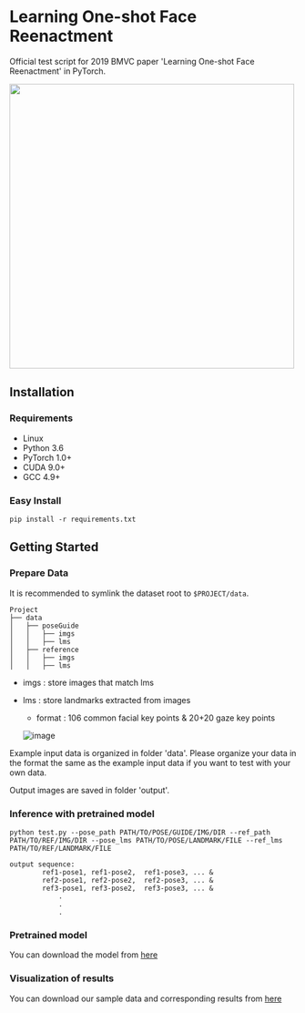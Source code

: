 # Learning One-shot Face Reenactment
Official test script for 2019 BMVC paper 'Learning One-shot Face Reenactment' in PyTorch.

<img src="https://github.com/bj80heyue/Learning_One_Shot_Face_Reenactment/blob/master/pics/main.png" width = 500>

## Installation

### Requirements
- Linux
- Python 3.6
- PyTorch 1.0+
- CUDA 9.0+
- GCC 4.9+

### Easy Install
```shell
pip install -r requirements.txt
```

## Getting Started

### Prepare Data
It is recommended to symlink the dataset root to `$PROJECT/data`.
```shell
Project
├── data
│   ├── poseGuide
│   │   ├── imgs
│   │   ├── lms
│   ├── reference
│   │   ├── imgs
│   │   ├── lms
```
- imgs : store images that match lms
- lms : store landmarks extracted from images
	- format : 106 common facial key points & 20+20 gaze key points
	
	![image](https://github.com/bj80heyue/Learning_One_Shot_Face_Reenactment/blob/master/pics/lms.png)

Example input data is organized in folder 'data'. Please organize your data in the format the same as the example input data if you want to test with your own data. 

Output images are saved in folder 'output'.

### Inference with pretrained model
```
python test.py --pose_path PATH/TO/POSE/GUIDE/IMG/DIR --ref_path PATH/TO/REF/IMG/DIR --pose_lms PATH/TO/POSE/LANDMARK/FILE --ref_lms PATH/TO/REF/LANDMARK/FILE
```

```
output sequence: 
		ref1-pose1, ref1-pose2,  ref1-pose3, ... &
		ref2-pose1, ref2-pose2,  ref2-pose3, ... &
		ref3-pose1, ref3-pose2,  ref3-pose3, ... &
		    .				
		    .				
		    .					
```

### Pretrained model
You can download the model from [here](https://drive.google.com/open?id=1Wnc2TGwFQM4PdCdeSn-trI75UeGbuY_E) 

### Visualization of results
You can download our sample data and corresponding results from [here](https://drive.google.com/open?id=1Ia8YJrtYTvNRwBfcKK7iBSAf5vb8gkqw)





 
